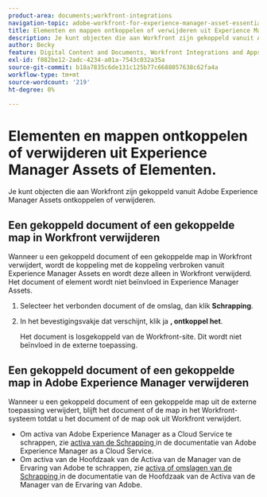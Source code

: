 ```yaml
---
product-area: documents;workfront-integrations
navigation-topic: adobe-workfront-for-experience-manager-asset-essentials
title: Elementen en mappen ontkoppelen of verwijderen uit Experience Manager Assets of Elementen.
description: Je kunt objecten die aan Workfront zijn gekoppeld vanuit Adobe Experience Manager Assets ontkoppelen of verwijderen.
author: Becky
feature: Digital Content and Documents, Workfront Integrations and Apps
exl-id: f082be12-2adc-4234-a01a-7543c032a35a
source-git-commit: b18a7835c6de131c125b77c6688057638c62fa4a
workflow-type: tm+mt
source-wordcount: '219'
ht-degree: 0%

---
```


# Elementen en mappen ontkoppelen of verwijderen uit Experience Manager Assets of Elementen.

Je kunt objecten die aan Workfront zijn gekoppeld vanuit Adobe Experience Manager Assets ontkoppelen of verwijderen.

## Een gekoppeld document of een gekoppelde map in Workfront verwijderen

Wanneer u een gekoppeld document of een gekoppelde map in Workfront verwijdert, wordt de koppeling met de koppeling verbroken vanuit Experience Manager Assets en wordt deze alleen in Workfront verwijderd. Het document of element wordt niet beïnvloed in Experience Manager Assets.

1. Selecteer het verbonden document of de omslag, dan klik **Schrapping**.
1. In het bevestigingsvakje dat verschijnt, klik ja **, ontkoppel het**.

   Het document is losgekoppeld van de Workfront-site. Dit wordt niet beïnvloed in de externe toepassing.

## Een gekoppeld document of een gekoppelde map in Adobe Experience Manager verwijderen

Wanneer u een gekoppeld document of een gekoppelde map uit de externe toepassing verwijdert, blijft het document of de map in het Workfront-systeem totdat u het document of de map ook uit Workfront verwijdert.

* Om activa van Adobe Experience Manager as a Cloud Service te schrappen, zie [ activa van de Schrapping ](https://experienceleague.adobe.com/en/docs/experience-manager-cloud-service/content/assets/manage/manage-digital-assets#delete-assets) in de documentatie van Adobe Experience Manager as a Cloud Service.
* Om activa van de Hoofdzaak van de Activa van de Manager van de Ervaring van Adobe te schrappen, zie [ activa of omslagen van de Schrapping ](https://experienceleague.adobe.com/en/docs/experience-manager-assets-essentials/help/add-delete#delete-assets) in de documentatie van de Hoofdzaak van de Activa van de Manager van de Ervaring van Adobe.














<!--
28
Late I have seen queries in multiple posts in support channels where they have questions …
How to delete linked assets/folder from Workfront side?
What happens if linked assets/folders are deleted on AEM side? etc
-->
